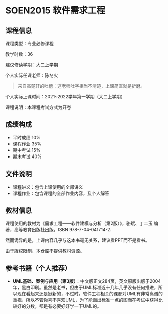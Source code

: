 # SOEN2015 软件需求工程

## 课程信息

课程类型：专业必修课程

教学时数：36

建议修读学期：大二上学期

个人实际任课老师：陈冬火
> 来自高楚轩的吐槽：这老师吐字相当不清楚，上课简直就是折磨。

个人实际上课时间：2021~2022学年第一学期（大二上学期）

课程说明：本课程考试方式为开卷

## 成绩构成

- 平时成绩 10%
- 课程作业 35%
- 期中考试 15%
- 期末考试 40% 

## 文件说明

- 课程讲义：包含上课使用的全部讲义
- 课程作业：包含课程的全部作业内容，及个人解答

## 教材信息

课程使用的教材为《需求工程——软件建模与分析（第2版）》，骆斌、丁二玉 编著，高等教育出版社出版，ISBN 978-7-04-041714-2.

然而诡异的是，上课内容几乎与这本书毫无关系，建议看PPT而不是看书。

由于版权限制，本仓库不提供教材资源。

## 参考书籍（个人推荐）

- **UML基础、案例与应用（第3版）**：中文版正文284页，英文原版出版于2004年，黑白印刷。虽然是老书，但由于UML标准近十几年几乎没有任何推进，所以现在看起来还是挺新的，不过时。软件工程相关的课都对UML有非常离谱的重视，所以不管你喜不喜欢UML，为了能画出标准一点的图而在考试中获得比较好的分数，都是有必要好好学一下UML的。
